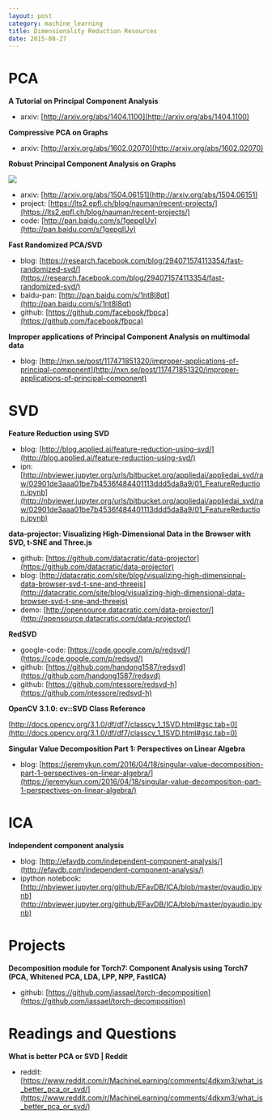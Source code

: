 ```yaml
---
layout: post
category: machine_learning
title: Dimensionality Reduction Resources
date: 2015-08-27
---
```


# PCA

**A Tutorial on Principal Component Analysis**

- arxiv: [http://arxiv.org/abs/1404.1100](http://arxiv.org/abs/1404.1100)

**Compressive PCA on Graphs**

- arxiv: [http://arxiv.org/abs/1602.02070](http://arxiv.org/abs/1602.02070)

**Robust Principal Component Analysis on Graphs**

![](https://lts2.epfl.ch/blog/nauman/wp-content/uploads/sites/12/2015/01/Slide11.jpg)

- arxiv: [http://arxiv.org/abs/1504.06151](http://arxiv.org/abs/1504.06151)
- project: [https://lts2.epfl.ch/blog/nauman/recent-projects/](https://lts2.epfl.ch/blog/nauman/recent-projects/)
- code: [http://pan.baidu.com/s/1gepgIUv](http://pan.baidu.com/s/1gepgIUv)

**Fast Randomized PCA/SVD**

- blog: [https://research.facebook.com/blog/294071574113354/fast-randomized-svd/](https://research.facebook.com/blog/294071574113354/fast-randomized-svd/)
- baidu-pan: [http://pan.baidu.com/s/1nt8I8qt](http://pan.baidu.com/s/1nt8I8qt)
- github: [https://github.com/facebook/fbpca](https://github.com/facebook/fbpca)

**Improper applications of Principal Component Analysis on multimodal data**

- blog: [http://nxn.se/post/117471851320/improper-applications-of-principal-component](http://nxn.se/post/117471851320/improper-applications-of-principal-component)

# SVD

**Feature Reduction using SVD**

- blog: [http://blog.applied.ai/feature-reduction-using-svd/](http://blog.applied.ai/feature-reduction-using-svd/)
- ipn: [http://nbviewer.jupyter.org/urls/bitbucket.org/appliedai/appliedai_svd/raw/02901de3aaa01be7b4536f484401113ddd5da8a9/01_FeatureReduction.ipynb](http://nbviewer.jupyter.org/urls/bitbucket.org/appliedai/appliedai_svd/raw/02901de3aaa01be7b4536f484401113ddd5da8a9/01_FeatureReduction.ipynb)

**data-projector: Visualizing High-Dimensional Data in the Browser with SVD, t-SNE and Three.js**

- github: [https://github.com/datacratic/data-projector](https://github.com/datacratic/data-projector)
- blog: [http://datacratic.com/site/blog/visualizing-high-dimensional-data-browser-svd-t-sne-and-threejs](http://datacratic.com/site/blog/visualizing-high-dimensional-data-browser-svd-t-sne-and-threejs)
- demo: [http://opensource.datacratic.com/data-projector/](http://opensource.datacratic.com/data-projector/)

**RedSVD**

- google-code: [https://code.google.com/p/redsvd/](https://code.google.com/p/redsvd/)
- github: [https://github.com/handong1587/redsvd](https://github.com/handong1587/redsvd)
- github: [https://github.com/ntessore/redsvd-h](https://github.com/ntessore/redsvd-h)

**OpenCV 3.1.0: cv::SVD Class Reference**

[http://docs.opencv.org/3.1.0/df/df7/classcv_1_1SVD.html#gsc.tab=0](http://docs.opencv.org/3.1.0/df/df7/classcv_1_1SVD.html#gsc.tab=0)

**Singular Value Decomposition Part 1: Perspectives on Linear Algebra**

- blog: [https://jeremykun.com/2016/04/18/singular-value-decomposition-part-1-perspectives-on-linear-algebra/](https://jeremykun.com/2016/04/18/singular-value-decomposition-part-1-perspectives-on-linear-algebra/)

# ICA

**Independent component analysis**

- blog: [http://efavdb.com/independent-component-analysis/](http://efavdb.com/independent-component-analysis/)
- ipython notebook: [http://nbviewer.jupyter.org/github/EFavDB/ICA/blob/master/pyaudio.ipynb](http://nbviewer.jupyter.org/github/EFavDB/ICA/blob/master/pyaudio.ipynb)

# Projects

**Decomposition module for Torch7: Component Analysis using Torch7 (PCA, Whitened PCA, LDA, LPP, NPP, FastICA)**

- github: [https://github.com/iassael/torch-decomposition](https://github.com/iassael/torch-decomposition)

# Readings and Questions

**What is better PCA or SVD | Reddit**

- reddit: [https://www.reddit.com/r/MachineLearning/comments/4dkxm3/what_is_better_pca_or_svd/](https://www.reddit.com/r/MachineLearning/comments/4dkxm3/what_is_better_pca_or_svd/)
